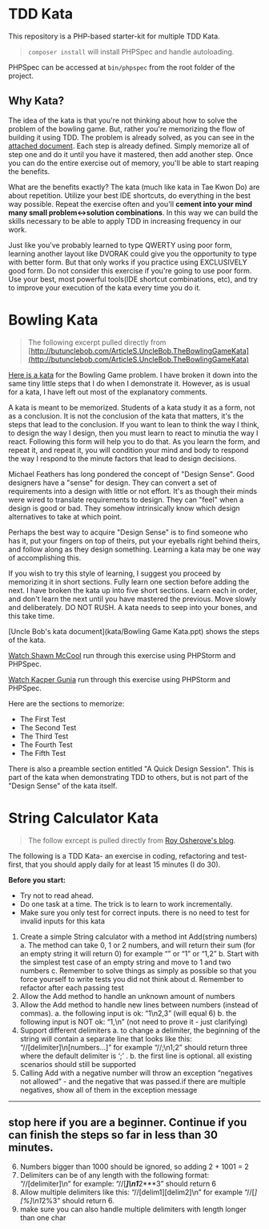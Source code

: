 # TDD Kata

This repository is a PHP-based starter-kit for multiple TDD Kata.

> `composer install` will install PHPSpec and handle autoloading.

PHPSpec can be accessed at `bin/phpspec` from the root folder of the project.

## Why Kata?

The idea of the kata is that you're not thinking about how to solve the problem of the bowling game. But, rather you're memorizing the flow of building it using TDD. The problem is already solved, as you can see in the [attached document](https://github.com/ShawnMcCool/bowling-kata/raw/master/Bowling%20Game%20Kata.ppt). Each step is already defined. Simply memorize all of step one and do it until you have it mastered, then add another step. Once you can do the entire exercise out of memory, you'll be able to start reaping the benefits.

What are the benefits exactly? The kata (much like kata in Tae Kwon Do) are about repetition. Utilize your best IDE shortcuts, do everything in the best way possible. Repeat the exercise often and you'll **cement into your mind many small problem<->solution combinations**. In this way we can build the skills necessary to be able to apply TDD in increasing frequency in our work.

Just like you've probably learned to type QWERTY using poor form, learning another layout like DVORAK could give you the opportunity to type with better form. But that only works if you practice using EXCLUSIVELY good form. Do not consider this exercise if you're going to use poor form. Use your best, most powerful tools(IDE shortcut combinations, etc), and try to improve your execution of the kata every time you do it.

# Bowling Kata

> The following excerpt pulled directly from [http://butunclebob.com/ArticleS.UncleBob.TheBowlingGameKata](http://butunclebob.com/ArticleS.UncleBob.TheBowlingGameKata)

[Here is a kata](https://github.com/ShawnMcCool/bowling-kata/raw/master/Bowling%20Game%20Kata.ppt) for the Bowling Game problem. I have broken it down into the same tiny little steps that I do when I demonstrate it. However, as is usual for a kata, I have left out most of the explanatory comments.

A kata is meant to be memorized. Students of a kata study it as a form, not as a conclusion. It is not the conclusion of the kata that matters, it's the steps that lead to the conclusion. If you want to lean to think the way I think, to design the way I design, then you must learn to react to minutia the way I react. Following this form will help you to do that. As you learn the form, and repeat it, and repeat it, you will condition your mind and body to respond the way I respond to the minute factors that lead to design decisions.

Michael Feathers has long pondered the concept of "Design Sense". Good designers have a "sense" for design. They can convert a set of requirements into a design with little or not effort. It's as though their minds were wired to translate requirements to design. They can "feel" when a design is good or bad. They somehow intrinsically know which design alternatives to take at which point.

Perhaps the best way to acquire "Design Sense" is to find someone who has it, put your fingers on top of theirs, put your eyeballs right behind theirs, and follow along as they design something. Learning a kata may be one way of accomplishing this.

If you wish to try this style of learning, I suggest you proceed by memorizing it in short sections. Fully learn one section before adding the next. I have broken the kata up into five short sections. Learn each in order, and don't learn the next until you have mastered the previous. Move slowly and deliberately. DO NOT RUSH. A kata needs to seep into your bones, and this take time.

[Uncle Bob's kata document](kata/Bowling Game Kata.ppt) shows the steps of the kata.

[Watch Shawn McCool](https://www.youtube.com/watch?v=1-o1VAzOQiI) run through this exercise using PHPStorm and PHPSpec.

[Watch Kacper Gunia](https://www.youtube.com/watch?v=W-BuKLpUaR0) run through this exercise using PHPStorm and PHPSpec.

Here are the sections to memorize:

- The First Test
- The Second Test
- The Third Test
- The Fourth Test
- The Fifth Test

There is also a preamble section entitled "A Quick Design Session". This is part of the kata when demonstrating TDD to others, but is not part of the "Design Sense" of the kata itself.

# String Calculator Kata

> The follow exrcept is pulled directly from [Roy Osherove's blog](http://osherove.com/tdd-kata-1/).

The following is a TDD Kata- an exercise in coding, refactoring and test-first, that you should apply daily for at least 15 minutes (I do 30).

**Before you start:**
- Try not to read ahead.
- Do one task at a time. The trick is to learn to work incrementally.
- Make sure you only test for correct inputs. there is no need to test for invalid inputs for this kata

1. Create a simple String calculator with a method int Add(string numbers)
    a. The method can take 0, 1 or 2 numbers, and will return their sum (for an empty string it will return 0) for example “” or “1” or “1,2”
    b. Start with the simplest test case of an empty string and move to 1 and two numbers
    c. Remember to solve things as simply as possible so that you force yourself to write tests you did not think about
    d. Remember to refactor after each passing test
2. Allow the Add method to handle an unknown amount of numbers
3. Allow the Add method to handle new lines between numbers (instead of commas).
    a. the following input is ok:  “1\n2,3”  (will equal 6)
    b. the following input is NOT ok:  “1,\n” (not need to prove it - just clarifying)
4. Support different delimiters
    a. to change a delimiter, the beginning of the string will contain a separate line that looks like this:   “//[delimiter]\n[numbers…]” for example “//;\n1;2” should return three where the default delimiter is ‘;’ .
    b. the first line is optional. all existing scenarios should still be supported
5. Calling Add with a negative number will throw an exception “negatives not allowed” - and the negative that was passed.if there are multiple negatives, show all of them in the exception message

----
**stop here if you are a beginner. Continue if you can finish the steps so far in less than 30 minutes.**
----

6. Numbers bigger than 1000 should be ignored, so adding 2 + 1001  = 2
7. Delimiters can be of any length with the following format:  “//[delimiter]\n” for example: “//[***]\n1***2***3” should return 6
8. Allow multiple delimiters like this:  “//[delim1][delim2]\n” for example “//[*][%]\n1*2%3” should return 6.
9. make sure you can also handle multiple delimiters with length longer than one char
